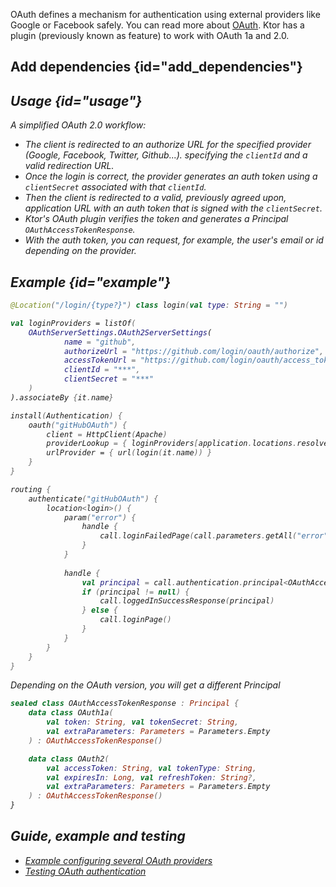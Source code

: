 [//]: # (title: OAuth)

<include src="lib.xml" include-id="outdated_warning"/>

<microformat>
<var name="example_name" value="auth-oauth-google"/>
<include src="lib.xml" include-id="download_example"/>
</microformat>

OAuth defines a mechanism for authentication using external providers like Google or Facebook safely.
You can read more about [OAuth](https://oauth.net/).
Ktor has a plugin (previously known as feature) to work with OAuth 1a and 2.0. 

## Add dependencies {id="add_dependencies"}
<var name="feature_name" value="OAuth"/>
<var name="artifact_name" value="ktor-auth"/>
<include src="lib.xml" include-id="add_ktor_artifact_intro"/>
<include src="lib.xml" include-id="add_ktor_artifact"/>

## Usage {id="usage"}
A simplified OAuth 2.0 workflow:
* The client is redirected to an authorize URL for the specified provider (Google, Facebook, Twitter, Github...).
  specifying the `clientId` and a valid redirection URL.
* Once the login is correct, the provider generates an auth token using a `clientSecret` associated with that `clientId`.
* Then the client is redirected to a valid, previously agreed upon, application URL with an auth token that is signed with the `clientSecret`.
* Ktor's OAuth plugin verifies the token and generates a Principal `OAuthAccessTokenResponse`.
* With the auth token, you can request, for example, the user's email or id depending on the provider.


## Example {id="example"}

```kotlin
@Location("/login/{type?}") class login(val type: String = "")

val loginProviders = listOf(
    OAuthServerSettings.OAuth2ServerSettings(
            name = "github",
            authorizeUrl = "https://github.com/login/oauth/authorize",
            accessTokenUrl = "https://github.com/login/oauth/access_token",
            clientId = "***",
            clientSecret = "***"
    )
).associateBy {it.name}

install(Authentication) {
    oauth("gitHubOAuth") {
        client = HttpClient(Apache)
        providerLookup = { loginProviders[application.locations.resolve<login>(login::class, this).type] }
        urlProvider = { url(login(it.name)) }
    }
}

routing {
    authenticate("gitHubOAuth") {
        location<login>() {
            param("error") {
                handle {
                    call.loginFailedPage(call.parameters.getAll("error").orEmpty())
                }
            }
        
            handle {
                val principal = call.authentication.principal<OAuthAccessTokenResponse>()
                if (principal != null) {
                    call.loggedInSuccessResponse(principal)
                } else {
                    call.loginPage()
                }
            }
        }
    }
}
```

Depending on the OAuth version, you will get a different Principal

```kotlin
sealed class OAuthAccessTokenResponse : Principal {
    data class OAuth1a(
        val token: String, val tokenSecret: String,
        val extraParameters: Parameters = Parameters.Empty
    ) : OAuthAccessTokenResponse()

    data class OAuth2(
        val accessToken: String, val tokenType: String,
        val expiresIn: Long, val refreshToken: String?,
        val extraParameters: Parameters = Parameters.Empty
    ) : OAuthAccessTokenResponse()
}
```

## Guide, example and testing

* [Example configuring several OAuth providers](https://github.com/ktorio/ktor-samples/blob/1.3.0/feature/auth/src/io/ktor/samples/auth/OAuthLoginApplication.kt)
* [Testing OAuth authentication](https://github.com/ktorio/ktor-samples/commit/56119d2879d9300cf51d66ea7114ff815f7db752)